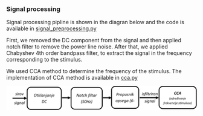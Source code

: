 ### Signal processing

Signal processing pipline is shown in the diagran below and the code is available in [signal_preprocessing.py](https://github.com/srete/ssvep-bci/blob/main/signal_processing/signal_processing.py)

First, we removed the DC component from the signal and then applied notch filter to remove the power line noise. After that, we applied Chabyshev 4th order bandpass filter, to extract the signal in the frequency corresponding to the stimulus.

We used CCA method to determine the frequency of the stimulus. The implementation of CCA method is available in [cca.py](https://github.com/srete/ssvep-bci/blob/main/signal_processing/cca.py)

![Signal processing pipline](https://github.com/srete/ssvep-bci/blob/main/signal_processing/signal_processing.png)